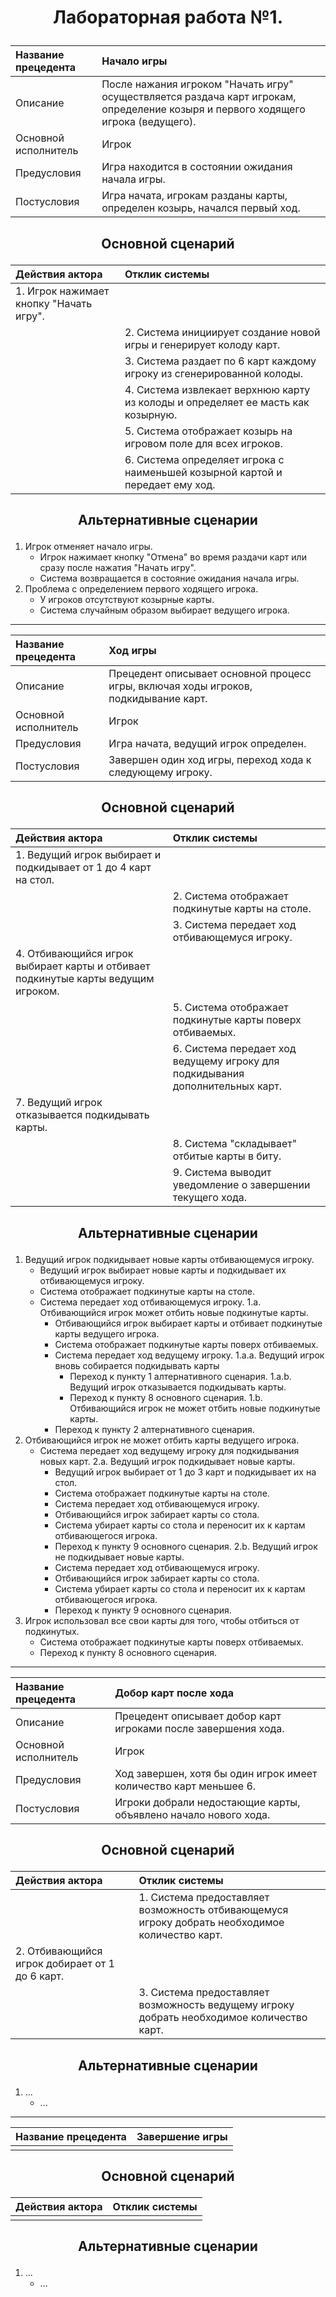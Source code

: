 # <p align="center"> Лабораторная работа №1. </p>

| Название прецедента  | Начало игры                                                                                                                       |
| :---                 | :---                                                                                                                              |
| Описание             | После нажания игроком "Начать игру" осуществляется раздача карт игрокам, определение козыря и первого ходящего игрока (ведущего). |
| Основной исполнитель | Игрок                                                                                                                             |
| Предусловия          | Игра находится в состоянии ожидания начала игры.                                                                                  |
| Постусловия          | Игра начата, игрокам разданы карты, определен козырь, начался первый ход.                                                         |

## <p align="center"> Основной сценарий </p>

| Действия актора | Отклик системы |
| :-- | :-- |
| 1. Игрок нажимает кнопку "Начать игру". |  |
|  | 2. Система инициирует создание новой игры и генерирует колоду карт. |
|  | 3. Система раздает по 6 карт каждому игроку из сгенерированной колоды. |
|  | 4. Система извлекает верхнюю карту из колоды и определяет ее масть как козырную. |
|  | 5. Система отображает козырь на игровом поле для всех игроков. |
|  | 6. Система определяет игрока с наименьшей козырной картой и передает ему ход. |

## <p align="center"> Альтернативные сценарии </p>

1. Игрок отменяет начало игры.
   * Игрок нажимает кнопку "Отмена" во время раздачи карт или сразу после нажатия "Начать игру".
   * Система возвращается в состояние ожидания начала игры.
3. Проблема с определением первого ходящего игрока.
   * У игроков отсутствуют козырные карты.
   * Система случайным образом выбирает ведущего игрока. 

---

| Название прецедента  | Ход игры                                                                                                      |
| :---                 | :---                                                                                                          |
| Описание             | Прецедент описывает основной процесс игры, включая ходы игроков, подкидывание карт.                           |
| Основной исполнитель | Игрок                                                                                                         |
| Предусловия          | Игра начата, ведущий игрок определен.                                                                         |
| Постусловия          | Завершен один ход игры, переход хода к следующему игроку.                                                     |

## <p align="center"> Основной сценарий </p>

| Действия актора | Отклик системы |
| :--- | :--- |
| 1. Ведущий игрок выбирает и подкидывает от 1 до 4 карт на стол. |  |
|                                                                 | 2. Система отображает подкинутые карты на столе. |
|                                                                 | 3. Система передает ход отбивающемуся игроку. |
| 4. Отбивающийся игрок выбирает карты и отбивает подкинутые карты ведущим игроком. |  |
|                                                                 | 5. Система отображает подкинутые карты поверх отбиваемых. |
|                                                                 | 6. Система передает ход ведущему игроку для подкидывания дополнительных карт. |
| 7. Ведущий игрок отказывается подкидывать карты. |  |
|                                                                 | 8. Система "складывает" отбитые карты в биту. |
|                                                                 | 9. Система выводит уведомление о завершении текущего хода. | 

## <p align="center"> Альтернативные сценарии </p>

1. Ведущий игрок подкидывает новые карты отбивающемуся игроку.
   * Ведущий игрок выбирает новые карты и подкидывает их отбивающемуся игроку.
   * Система отображает подкинутые карты на столе.
   * Система передает ход отбивающемуся игроку.
     1.a. Отбивающийся игрок может отбить новые подкинутые карты.
        * Отбивающийся игрок выбирает карты и отбивает подкинутые карты ведущего игрока.
        * Система отображает подкинутые карты поверх отбиваемых.
        * Система передает ход ведущему игроку.
        1.a.a. Ведущий игрок вновь собирается подкидывать карты
           * Переход к пункту 1 алтернативного сценария.
        1.a.b. Ведущий игрок отказывается подкидывать карты.
           * Переход к пункту 8 основного сценария.
     1.b. Отбивающийся игрок не может отбить новые подкинутые карты.
        * Переход к пункту 2 алтернативного сценария.
2. Отбивающийся игрок не может отбить карты ведущего игрока.
   * Система передает ход ведущему игроку для подкидывания новых карт.
   2.a. Ведущий игрок подкидывает новые карты. 
      * Ведущий игрок выбирает от 1 до 3 карт и подкидывает их на стол.
      * Система отображает подкинутые карты на столе.
      * Система передает ход отбивающемуся игроку.
      * Отбивающийся игрок забирает карты со стола.
      * Система убирает карты со стола и переносит их к картам отбивающегося игрока.
      * Переход к пункту 9 основного сценария.
   2.b. Ведущий игрок не подкидывает новые карты.
      * Система передает ход отбивающемуся игроку.
      * Отбивающийся игрок забирает карты со стола.
      * Система убирает карты со стола и переносит их к картам отбивающегося игрока.
      * Переход к пункту 9 основного сценария.
3. Игрок использовал все свои карты для того, чтобы отбиться от подкинутых.
   * Система отображает подкинутые карты поверх отбиваемых.
   * Переход к пункту 8 основного сценария.

---

| Название прецедента  | Добор карт после хода                                             |
| :---                 | :---                                                              |
| Описание             | Прецедент описывает добор карт игроками после завершения хода.    |
| Основной исполнитель | Игрок                                                             |
| Предусловия          | Ход завершен, хотя бы один игрок имеет количество карт меньшее 6. |
| Постусловия          | Игроки добрали недостающие карты, объявлено начало нового хода.   |

## <p align="center"> Основной сценарий </p>

| Действия актора | Отклик системы |
| :---            | :---           |
|  | 1. Система предоставляет возможность отбивающемуся игроку добрать необходимое количество карт. |
| 2. Отбивающийся игрок добирает от 1 до 6 карт. |  |
|  | 3. Система предоставляет возможность ведущему игроку добрать необходимое количество карт. |

## <p align="center"> Альтернативные сценарии </p>

1. ...
   * ...

---

| Название прецедента | Завершение игры |
| :--- | :--- |
|  |  |

## <p align="center"> Основной сценарий </p>

| Действия актора | Отклик системы |
| :--- | :--- |
|  |  |

## <p align="center"> Альтернативные сценарии </p>

1. ...
   * ...


